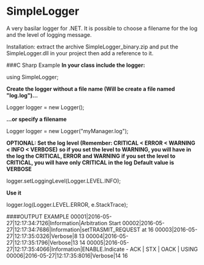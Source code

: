# SimpleLogger
A very basilar logger for .NET. It is possible to choose a filename for the log and the level of logging message.

Installation: extract the archive SimpleLogger_binary.zip and put the SimpleLogger.dll in your project then add a reference to it.

###C Sharp Example
**In your class include the logger:**

   using SimpleLogger;
    
  **Create the logger without a file name (Will be create a file named "log.log")...**
  
  Logger logger = new Logger();
    
  **...or specify a filename**
  
  Logger logger = new Logger("myManager.log");
    
  **OPTIONAL: Set the log level (Remember: CRITICAL < ERROR < WARNING < INFO < VERBOSE)**
  **so if you set the level to WARNING, you will have in the log the CRITICAL, ERROR and WARNING**
  **if you set the level to CRITICAL, you will have only CRITICAL in the log**
  **Default value is VERBOSE**
  
  logger.setLoggingLevel(Logger.LEVEL.INFO);

  **Use it**
  
  logger.log(Logger.LEVEL.ERROR, e.StackTrace);

####OUTPUT EXAMPLE
    00001|2016-05-27|12:17:34:7126|Information|Arbitration Start
    00002|2016-05-27|12:17:34:7686|Information|setTRASMIT_REQUEST at 16
    00003|2016-05-27|12:17:35:0326|Verbose|8 13
    00004|2016-05-27|12:17:35:1796|Verbose|13 14
    00005|2016-05-27|12:17:35:4066|Information|ENABLE.Indicate - ACK | STX | OACK | USING
    00006|2016-05-27|12:17:35:8016|Verbose|14 16
